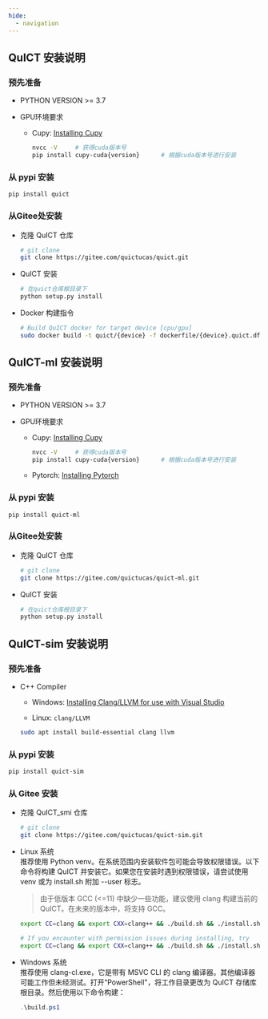 ```yaml
---
hide:
  - navigation
---
```


## QuICT 安装说明

### 预先准备

- PYTHON VERSION >= 3.7
- GPU环境要求
  
    - Cupy: [Installing Cupy](https://docs.cupy.dev/en/stable/install.html)
        
        ```sh
        nvcc -V     # 获得cuda版本号
        pip install cupy-cuda{version}      # 根据cuda版本号进行安装
        ```

### 从 pypi 安装

``` shell
pip install quict
```

### 从Gitee处安装

- 克隆 QuICT 仓库

    ``` sh
    # git clone
    git clone https://gitee.com/quictucas/quict.git
    ```

- QuICT 安装
    
    ``` sh
    # 在quict仓库根目录下
    python setup.py install
    ```

- Docker 构建指令
    
    ``` sh
    # Build QuICT docker for target device [cpu/gpu]
    sudo docker build -t quict/{device} -f dockerfile/{device}.quict.df .
    ```

## QuICT-ml 安装说明

### 预先准备

- PYTHON VERSION >= 3.7

- GPU环境要求

    - Cupy: [Installing Cupy](https://docs.cupy.dev/en/stable/install.html)
        
        ```sh
        nvcc -V     # 获得cuda版本号
        pip install cupy-cuda{version}      # 根据cuda版本号进行安装
        ```
    
    - Pytorch: [Installing Pytorch](https://pytorch.org/get-started/locally/)

### 从 pypi 安装

``` shell
pip install quict-ml
```

### 从Gitee处安装

- 克隆 QuICT 仓库

    ``` sh
    # git clone
    git clone https://gitee.com/quictucas/quict-ml.git
    ```

- QuICT 安装
    
    ``` sh
    # 在quict仓库根目录下
    python setup.py install
    ```

## QuICT-sim 安装说明

### 预先准备
- C++ Compiler
    - Windows: [Installing Clang/LLVM for use with Visual Studio](https://devblogs.microsoft.com/cppblog/clang-llvm-support-in-visual-studio/)

    - Linux: `clang/LLVM`
    ```sh
    sudo apt install build-essential clang llvm
    ```

### 从 pypi 安装

``` sh
pip install quict-sim
```

### 从 Gitee 安装
- 克隆 QuICT_smi 仓库
    ```sh
    # git clone
    git clone https://gitee.com/quictucas/quict-sim.git
    ```

- Linux 系统 \
推荐使用 Python venv。在系统范围内安装软件包可能会导致权限错误。以下命令将构建 QuICT 并安装它。如果您在安装时遇到权限错误，请尝试使用 venv 或为 install.sh 附加 --user 标志。

    > 由于低版本 GCC (<=11) 中缺少一些功能，建议使用 clang 构建当前的 QuICT。在未来的版本中，将支持 GCC。
    ```sh
    export CC=clang && export CXX=clang++ && ./build.sh && ./install.sh

    # If you encounter with permission issues during installing, try
    export CC=clang && export CXX=clang++ && ./build.sh && ./install.sh --user
    ```

- Windows 系统 \
推荐使用 clang-cl.exe，它是带有 MSVC CLI 的 clang 编译器。其他编译器可能工作但未经测试。打开“PowerShell"，将工作目录更改为 QuICT 存储库根目录。然后使用以下命令构建：

    ```powershell
    .\build.ps1
    ```

